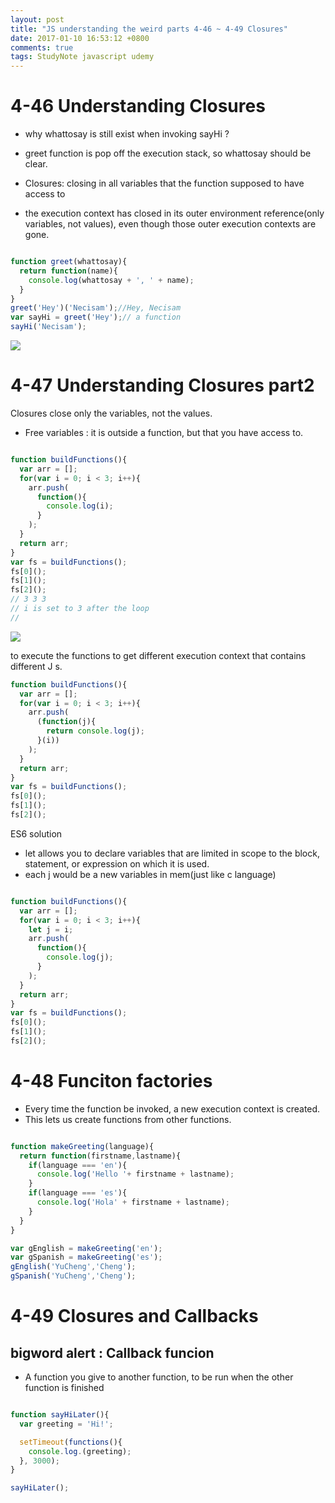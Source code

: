 ```yaml
---
layout: post
title: "JS understanding the weird parts 4-46 ~ 4-49 Closures"
date: 2017-01-10 16:53:12 +0800
comments: true
tags: StudyNote javascript udemy
---
```


<!--more-->


# 4-46 Understanding Closures

- why whattosay is still exist when invoking sayHi ?

- greet function is pop off the execution stack, so whattosay should be clear.

- Closures: closing in all variables that the function supposed to have access to

- the execution context has closed in its outer environment reference(only variables, not values), even though those outer execution contexts are gone.



``` javascript

function greet(whattosay){
  return function(name){
    console.log(whattosay + ', ' + name);
  }
}
greet('Hey')('Necisam');//Hey, Necisam
var sayHi = greet('Hey');// a function
sayHi('Necisam');

```

<img src="{{ root_url }}/images/studynotes/closure1.png" />

# 4-47 Understanding Closures part2
Closures close only the variables, not the values.
- Free variables : it is outside a function, but that you have access to.

``` javascript

function buildFunctions(){
  var arr = [];
  for(var i = 0; i < 3; i++){
    arr.push(
      function(){
        console.log(i);
      }
    );
  }
  return arr;
}
var fs = buildFunctions();
fs[0]();
fs[1]();
fs[2]();
// 3 3 3
// i is set to 3 after the loop
//

```

<img src="{{ root_url }}/images/studynotes/closure2.png" />

to execute the functions to get different execution context that contains different J s.

``` javascript
function buildFunctions(){
  var arr = [];
  for(var i = 0; i < 3; i++){
    arr.push(
      (function(j){
        return console.log(j);
      }(i))
    );
  }
  return arr;
}
var fs = buildFunctions();
fs[0]();
fs[1]();
fs[2]();

```

ES6 solution

- let allows you to declare variables that are limited in scope to the block, statement, or expression on which it is used.
- each j would be a new variables in mem(just like c language)

``` javascript

function buildFunctions(){
  var arr = [];
  for(var i = 0; i < 3; i++){
    let j = i;
    arr.push(
      function(){
        console.log(j);
      }
    );
  }
  return arr;
}
var fs = buildFunctions();
fs[0]();
fs[1]();
fs[2]();

```

# 4-48 Funciton factories

- Every time the function be invoked, a new execution context is created.
- This lets us create functions from other functions.

``` javascript

function makeGreeting(language){
  return function(firstname,lastname){
    if(language === 'en'){
      console.log('Hello '+ firstname + lastname);
    }
    if(language === 'es'){
      console.log('Hola' + firstname + lastname);
    }
  }
}

var gEnglish = makeGreeting('en');
var gSpanish = makeGreeting('es');
gEnglish('YuCheng','Cheng');
gSpanish('YuCheng','Cheng');

```

# 4-49 Closures and Callbacks

## bigword alert : Callback funcion
- A function you give to another function, to be run when the other function is finished

``` javascript

function sayHiLater(){
  var greeting = 'Hi!';

  setTimeout(functions(){
    console.log.(greeting);
  }, 3000);
}

sayHiLater();

```
